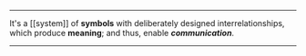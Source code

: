 ***

It's a [[system]] of **symbols** with deliberately designed interrelationships, which produce **meaning**; and thus, enable ***communication***.

***
